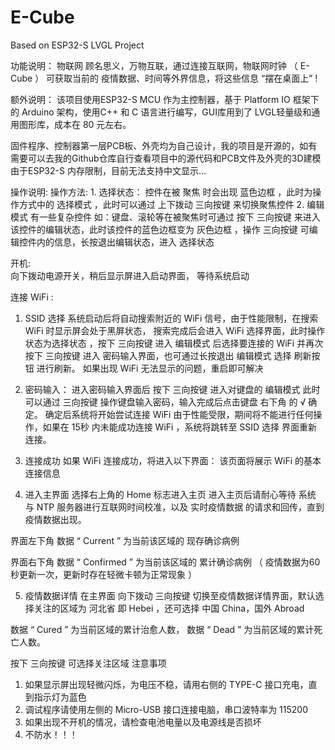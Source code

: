 # E-Cube
Based on ESP32-S LVGL Project

功能说明：
  物联网 顾名思义，万物互联，通过连接互联网，物联网时钟
  （ E-Cube ） 可获取当前的 疫情数据、时间等外界信息，将这些信息 “摆在桌面上” !

额外说明：
  该项目使用ESP32-S MCU 作为主控制器，基于 Platform IO 框架下的 Arduino 架构，使用C++ 和 C 语言进行编写，GUI库用到了 LVGL轻量级和通用图形库，成本在 80 元左右。

  固件程序、控制器第一层PCB板、外壳均为自己设计，我的项目是开源的，如有需要可以去我的Github仓库自行查看项目中的源代码和PCB文件及外壳的3D建模
  由于ESP32-S 内存限制，目前无法支持中文显示…

操作说明:
	操作方法:
    1.	选择状态：
    控件在被 聚焦 时会出现 蓝色边框 ，此时为操作方式中的 选择模式 ，此时可以通过 上下拨动 三向按键 来切换聚焦控件
    2.	编辑模式
    有一些复杂控件 如：键盘、滚轮等在被聚焦时可通过 按下 三向按键 来进入该控件的编辑状态，此时该控件的蓝色边框变为 灰色边框 ，操作 三向按键 可编辑控件内的信息，长按退出编辑状态，进入 选择状态 
	
开机:		
  向下拨动电源开关，稍后显示屏进入启动界面，
  等待系统启动

连接 WiFi : 
  1.	SSID 选择
  系统启动后将自动搜索附近的 WiFi 信号，由于性能限制，在搜索WiFi 时显示屏会处于黑屏状态，
  搜索完成后会进入 WiFi 选择界面，此时操作状态为选择状态 ，按下 三向按键 进入 编辑模式 后选择要连接的 WiFi 并再次按下 三向按键 进入 密码输入界面，也可通过长按退出 编辑模式 选择 刷新按钮 进行刷新。
  如果出现 WiFi 无法显示的问题，重启即可解决
  2.	密码输入：
  进入密码输入界面后 按下 三向按键 进入对键盘的 编辑模式 此时可以通过 三向按键 操作键盘输入密码，输入完成后点击键盘 右下角 的 √ 确定。
  确定后系统将开始尝试连接 WiFi 
  由于性能受限，期间将不能进行任何操作，如果在 15秒 内未能成功连接 WiFi ，系统将跳转至 SSID 选择 界面重新连接。

  3.	连接成功
  如果 WiFi 连接成功，将进入以下界面：
  该页面将展示 WiFi 的基本连接信息

  4.	进入主界面
  选择右上角的 Home 标志进入主页
  进入主页后请耐心等待 系统 与 NTP 服务器进行互联网时间校准，以及 实时疫情数据 的请求和回传，直到疫情数据出现。

  界面左下角 数据 “ Current ” 为当前该区域的 现存确诊病例 

  界面右下角 数据 “ Confirmed ” 为当前该区域的 累计确诊病例
  （ 疫情数据为60秒更新一次，更新时存在轻微卡顿为正常现象 ）

5.	疫情数据详情
  在主界面 向下拨动 三向按键 切换至疫情数据详情界面，默认选择关注的区域为 河北省 即 Hebei ，还可选择 中国 China，国外 Abroad

  数据 “ Cured ” 为当前区域的累计治愈人数，
  数据 “ Dead ” 为当前区域的累计死亡人数。

  按下 三向按键 可选择关注区域
注意事项
  1.	如果显示屏出现轻微闪烁，为电压不稳，请用右侧的 TYPE-C 接口充电，直到指示灯为蓝色
  2.	调试程序请使用左侧的 Micro-USB 接口连接电脑，串口波特率为 115200
  3.	如果出现不开机的情况，请检查电池电量以及电源线是否损坏
  4.	不防水！！！
